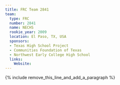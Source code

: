 ```yaml
---
title: FRC Team 2841
team:
  type: FRC
  number: 2841
  name: NECHS
  rookie_year: 2009
  location: El Paso, TX, USA
  sponsors:
  - Texas High School Project
  - Communities Foundation of Texas
  - Northwest Early College High School
  links:
    Website:
---
```


{% include remove_this_line_and_add_a_paragraph %}